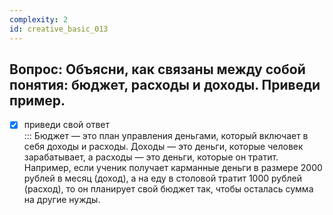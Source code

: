 ```yaml
---
complexity: 2
id: creative_basic_013
---
```

## Вопрос: Объясни, как связаны между собой понятия: бюджет, расходы и доходы. Приведи пример.

- [x] приведи свой ответ  
  ::: Бюджет — это план управления деньгами, который включает в себя доходы и расходы. Доходы — это деньги, которые человек зарабатывает, а расходы — это деньги, которые он тратит. Например, если ученик получает карманные деньги в размере 2000 рублей в месяц (доход), а на еду в столовой тратит 1000 рублей (расход), то он планирует свой бюджет так, чтобы осталась сумма на другие нужды.